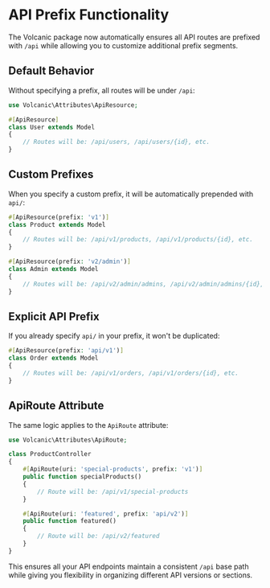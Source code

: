 # API Prefix Functionality

The Volcanic package now automatically ensures all API routes are prefixed with `/api` while allowing you to customize additional prefix segments.

## Default Behavior

Without specifying a prefix, all routes will be under `/api`:

```php
use Volcanic\Attributes\ApiResource;

#[ApiResource]
class User extends Model
{
    // Routes will be: /api/users, /api/users/{id}, etc.
}
```

## Custom Prefixes

When you specify a custom prefix, it will be automatically prepended with `api/`:

```php
#[ApiResource(prefix: 'v1')]
class Product extends Model
{
    // Routes will be: /api/v1/products, /api/v1/products/{id}, etc.
}

#[ApiResource(prefix: 'v2/admin')]
class Admin extends Model
{
    // Routes will be: /api/v2/admin/admins, /api/v2/admin/admins/{id}, etc.
}
```

## Explicit API Prefix

If you already specify `api/` in your prefix, it won't be duplicated:

```php
#[ApiResource(prefix: 'api/v1')]
class Order extends Model
{
    // Routes will be: /api/v1/orders, /api/v1/orders/{id}, etc.
}
```

## ApiRoute Attribute

The same logic applies to the `ApiRoute` attribute:

```php
use Volcanic\Attributes\ApiRoute;

class ProductController
{
    #[ApiRoute(uri: 'special-products', prefix: 'v1')]
    public function specialProducts()
    {
        // Route will be: /api/v1/special-products
    }

    #[ApiRoute(uri: 'featured', prefix: 'api/v2')]
    public function featured()
    {
        // Route will be: /api/v2/featured
    }
}
```

This ensures all your API endpoints maintain a consistent `/api` base path while giving you flexibility in organizing different API versions or sections.
